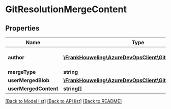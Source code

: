 # GitResolutionMergeContent

## Properties
Name | Type | Description | Notes
------------ | ------------- | ------------- | -------------
**author** | [**\FrankHouweling\AzureDevOpsClient\Git\Model\IdentityRef**](IdentityRef.md) | User who created the resolution. | [optional] 
**mergeType** | **string** |  | [optional] 
**userMergedBlob** | [**\FrankHouweling\AzureDevOpsClient\Git\Model\GitBlobRef**](GitBlobRef.md) |  | [optional] 
**userMergedContent** | **string[]** |  | [optional] 

[[Back to Model list]](../README.md#documentation-for-models) [[Back to API list]](../README.md#documentation-for-api-endpoints) [[Back to README]](../README.md)


